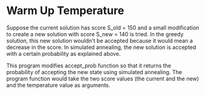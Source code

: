 # Warm Up Temperature

Suppose the current solution has score S_old = 150 and a small modification  to create a new solution with score S_new = 140 is tried. In the greedy solution, this new solution wouldn't be accepted because it would mean a decrease in the score. In simulated annealing, the new solution is accepted with a certain probability as explained above.

This program modifies accept_prob function so that it returns the probability of accepting the new state using simulated annealing. The program function would take the two score values (the current and the new) and the temperature value as arguments.
